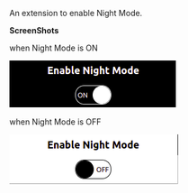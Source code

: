 An extension to enable Night Mode.


**ScreenShots**


when Night Mode is ON

<img src="./nightModeON.png">

when Night Mode is OFF

<img src="./nightModeOFF.png">
